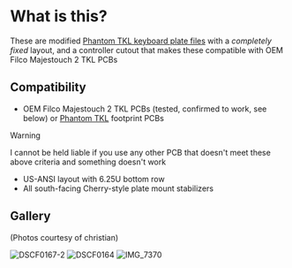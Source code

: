 # What is this?
These are modified [Phantom TKL keyboard plate files](https://github.com/mohitg11/GH-CAD-Resources) with a *completely fixed* layout, and a controller cutout that makes these compatible with OEM Filco Majestouch 2 TKL PCBs  

## Compatibility
- OEM Filco Majestouch 2 TKL PCBs (tested, confirmed to work, see below) or [Phantom TKL](https://deskthority.net/wiki/Phantom) footprint PCBs
> [!WARNING]
> I cannot be held liable if you use any other PCB that doesn't meet these above criteria and something doesn't work
- US-ANSI layout with 6.25U bottom row
- All south-facing Cherry-style plate mount stabilizers

## Gallery
(Photos courtesy of christian)

![DSCF0167-2](https://github.com/Druah/filco-phantom-tkl-plates/assets/54309603/3592c0b7-855f-48a3-ba0f-7d3d0c8a1cf3)
![DSCF0164](https://github.com/Druah/filco-phantom-tkl-plates/assets/54309603/22d00ee5-9388-456d-a641-9cd52f83d542)
![IMG_7370](https://github.com/Druah/filco-phantom-tkl-plates/assets/54309603/a674006d-522c-451c-b1c5-905f17100cf0)
